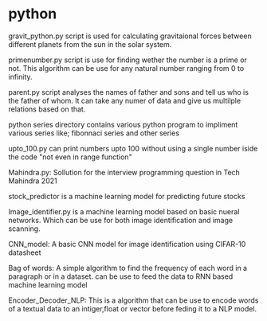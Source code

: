 # python
gravit_python.py script is used for calculating gravitaional forces between different planets from the sun in the solar system.



primenumber.py script is use for finding wether the number is a prime or not. This algorithm can be use for any natural number ranging  from 0 to infinity.



parent.py script analyses the names of father and sons and tell us who is the father of whom. It can take any numer of data and give us multilple relations based on that.


python series directory contains various python program to impliment various series like; fibonnaci series and other series

upto_100.py can print numbers upto 100 without using a single number iside the code "not even in range function"

Mahindra.py: Sollution for the interview programming question in Tech Mahindra 2021

stock_predictor is a machine learning model for predicting future stocks


Image_identifier.py is a machine learning model based on basic nueral networks. Which can be use for both image identification and image scanning.

CNN_model: A basic CNN model for image identification using CIFAR-10 datasheet


 Bag of words: A simple algorithm to find the frequency of each word in a paragraph or in a dataset.
 can be use to feed the data to RNN based machine learning model

Encoder_Decoder_NLP: This is a algorithm that can be use to encode words of a textual data to an intiger,float or vector before feding it to a NLP model. 
